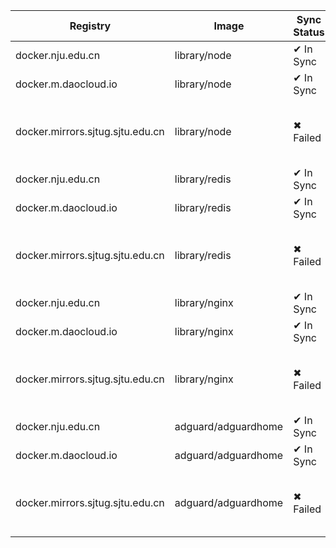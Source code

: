| Registry | Image | Sync Status | Digest Docker.io | Digest Mirror | Error |
|----------|-------|-------------|------------------|---------------|-------|
| docker.nju.edu.cn | library/node | ✔ In Sync | a8ba58f5... | a8ba58f5... | |
| docker.m.daocloud.io | library/node | ✔ In Sync | a8ba58f5... | a8ba58f5... | |
| docker.mirrors.sjtug.sjtu.edu.cn | library/node | ✖ Failed | a8ba58f5... | | Error response from daemon: Get "https://docker.mirrors.sjtug.sjtu.edu.cn/v2/": net/http: request canceled while waiting for connection (Client.Timeout exceeded while awaiting headers) |
| docker.nju.edu.cn | library/redis | ✔ In Sync | 01afb31d... | 01afb31d... | |
| docker.m.daocloud.io | library/redis | ✔ In Sync | 01afb31d... | 01afb31d... | |
| docker.mirrors.sjtug.sjtu.edu.cn | library/redis | ✖ Failed | 01afb31d... | | Error response from daemon: Get "https://docker.mirrors.sjtug.sjtu.edu.cn/v2/": net/http: request canceled while waiting for connection (Client.Timeout exceeded while awaiting headers) |
| docker.nju.edu.cn | library/nginx | ✔ In Sync | 0f04e4f6... | 0f04e4f6... | |
| docker.m.daocloud.io | library/nginx | ✔ In Sync | 0f04e4f6... | 0f04e4f6... | |
| docker.mirrors.sjtug.sjtu.edu.cn | library/nginx | ✖ Failed | 0f04e4f6... | | Error response from daemon: Get "https://docker.mirrors.sjtug.sjtu.edu.cn/v2/": net/http: request canceled while waiting for connection (Client.Timeout exceeded while awaiting headers) |
| docker.nju.edu.cn | adguard/adguardhome | ✔ In Sync | f890b775... | f890b775... | |
| docker.m.daocloud.io | adguard/adguardhome | ✔ In Sync | f890b775... | f890b775... | |
| docker.mirrors.sjtug.sjtu.edu.cn | adguard/adguardhome | ✖ Failed | f890b775... | | Error response from daemon: Get "https://docker.mirrors.sjtug.sjtu.edu.cn/v2/": net/http: request canceled while waiting for connection (Client.Timeout exceeded while awaiting headers) |

